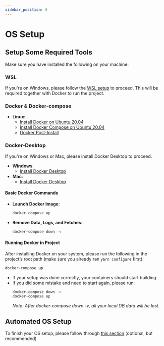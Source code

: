 ```yaml
---
sidebar_position: 0
---
```


# OS Setup

## Setup Some Required Tools

Make sure you have installed the following on your machine:

### WSL

If you're on Windows, please follow the [WSL setup](./wsl/wsl.md) to proceed. This will be required together with Docker to run the project.

### Docker & Docker-compose

- **Linux:**
  - [Install Docker on Ubuntu 20.04](https://www.digitalocean.com/community/tutorials/how-to-install-and-use-docker-on-ubuntu-20-04)
  - [Install Docker Compose on Ubuntu 20.04](https://www.digitalocean.com/community/tutorials/how-to-install-and-use-docker-compose-on-ubuntu-20-04)
  - [Docker Post-Install](https://docs.docker.com/engine/install/linux-postinstall/)

### Docker-Desktop

If you're on Windows or Mac, please install Docker Desktop to proceed.

- **Windows**:
  - [Install Docker Desktop](https://docs.docker.com/desktop/install/windows-install/)
- **Mac**:
  - [Install Docker Desktop](https://docs.docker.com/desktop/install/mac-install/)

#### Basic Docker Commands

- **Launch Docker Image:**

  ```bash
  docker-compose up
  ```

- **Remove Data, Logs, and Fetches:**
  ```bash
  docker-compose down -v
  ```

#### Running Docker in Project

After installing Docker on your system, please run the following in the project’s root path (make sure you already ran `yarn configure` first):

```bash
docker-compose up
```

- If your setup was done correctly, your containers should start building.
- If you did some mistake and need to start again, please run:
  ```bash
  docker-compose down -v
  docker-compose up
  ```
  _Note: After docker-compose down -v, all your local DB data will be lost._

## Automated OS Setup

To finish your OS setup, please follow through [this section](./automated-os-setup.md) (optional, but recommended)
